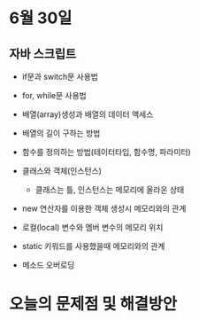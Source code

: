 # 6월 30일

## 자바 스크립트

- if문과 switch문 사용법
- for, while문 사용법
- 배열(array)생성과 배열의 데이터 액세스
- 배열의 길이 구하는 방법
- 함수를 정의하는 방법(테이터타입, 함수명, 파라미터)
- 클래스와 객체(인스턴스)
  - 클래스는 틀, 인스턴스는 메모리에 올라온 상태
- new 연산자를 이용한 객체 생성시 메모리와의 관계
- 로컬(local) 변수와 멤버 변수의 메모리 위치


- static 키워드를 사용했을때 메모리와의 관계
- 메소드 오버로딩



# 오늘의 문제점 및 해결방안